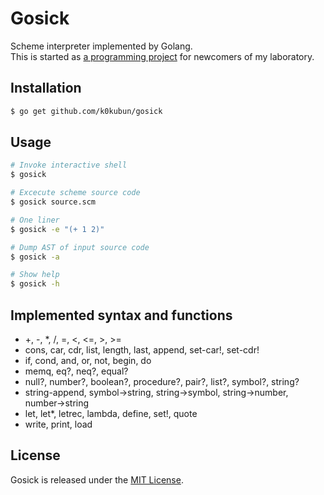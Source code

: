 # Gosick

Scheme interpreter implemented by Golang.  
This is started as [a programming project](https://github.com/k0kubun/gosick/blob/master/project.md) for newcomers of my laboratory.

## Installation

```bash
$ go get github.com/k0kubun/gosick
```

## Usage

```bash
# Invoke interactive shell
$ gosick

# Excecute scheme source code
$ gosick source.scm

# One liner
$ gosick -e "(+ 1 2)"

# Dump AST of input source code
$ gosick -a

# Show help
$ gosick -h
```

## Implemented syntax and functions
- +, -, *, /, =, <, <=, >, >=
- cons, car, cdr, list, length, last, append, set-car!, set-cdr!
- if, cond, and, or, not, begin, do
- memq, eq?, neq?, equal?
- null?, number?, boolean?, procedure?, pair?, list?, symbol?, string?
- string-append, symbol->string, string->symbol, string->number, number->string
- let, let*, letrec, lambda, define, set!, quote
- write, print, load

## License

Gosick is released under the [MIT License](http://opensource.org/licenses/MIT).
